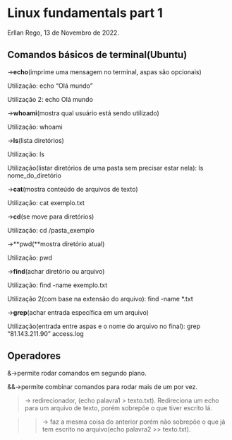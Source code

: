 # Linux fundamentals part 1

Erllan Rego, 13 de Novembro de 2022.

## Comandos básicos de terminal(Ubuntu)

→**echo**(imprime uma mensagem no terminal, aspas são opcionais)

Utilização: echo “Olá mundo”

Utilização 2: echo Olá mundo

→**whoami**(mostra qual usuário está sendo utilizado)

Utilização: whoami

→**ls**(lista diretórios)

Utilização: ls

Utilização(listar diretórios de uma pasta sem precisar estar nela): ls nome_do_diretório

→**cat**(mostra conteúdo de arquivos de texto)

Utilização: cat exemplo.txt

→**cd**(se move para diretórios)

Utilização: cd /pasta_exemplo

→**pwd(**mostra diretório atual)

Utilização: pwd

→**find**(achar diretório ou arquivo)

Utilização: find -name exemplo.txt

Utilização 2(com base na extensão do arquivo): find -name *.txt

→**grep**(achar entrada específica em um arquivo)

Utilização(entrada entre aspas e o nome do arquivo no final): grep “81.143.211.90” access.log

## Operadores

&→permite rodar comandos em segundo plano.

&&→permite combinar comandos para rodar mais de um por vez.

> → redirecionador, (echo palavra1 > texto.txt). Redireciona um echo para um arquivo de texto, porém sobrepõe o que tiver escrito lá.

>> → faz a mesma coisa do anterior porém não sobrepõe o que já tem escrito no arquivo(echo palavra2 >> texto.txt).